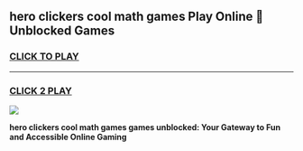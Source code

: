 
## hero clickers cool math games Play Online 👋 Unblocked Games
<h3>
<a href="https://news.freeplayer.one?title=hero_clickers_cool_math_games&ref=17CMG">CLICK TO PLAY</a></h3>
<hr>

<h3>
<a href="https://news.freeplayer.one?title=hero_clickers_cool_math_games&ref=17CMG">CLICK 2 PLAY</a>
  
</h3>

<a href="https://news.freeplayer.one?title=hero_clickers_cool_math_games&ref=17CMG/"><img src="https://clearcache.store/games.png"></a>


**hero clickers cool math games games unblocked: Your Gateway to Fun and Accessible Online Gaming**
